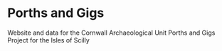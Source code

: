 # Porths and Gigs
Website and data for the Cornwall Archaeological Unit Porths and Gigs Project for the Isles of Scilly
